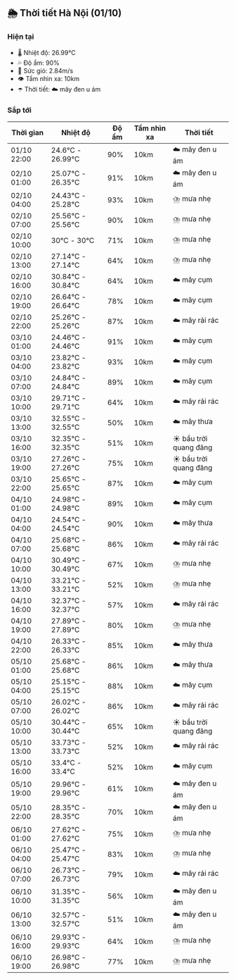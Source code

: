 ## 🌦️ Thời tiết Hà Nội (01/10)

### Hiện tại

- 🌡️ Nhiệt độ: 26.99℃
- 💦 Độ ẩm: 90%
- 💨 Sức gió: 2.84m/s
- 👁️ Tầm nhìn xa: 10km
- ☂️ Thời tiết: ☁️ mây đen u ám

### Sắp tới

| Thời gian | Nhiệt độ | Độ ẩm | Tầm nhìn xa | Thời tiết |
| --- | --- | --- | --- | --- |
| 01/10 22:00 | 24.6℃ - 26.99℃ | 90% | 10km | ☁️ mây đen u ám |
| 02/10 01:00 | 25.07℃ - 26.35℃ | 91% | 10km | ☁️ mây đen u ám |
| 02/10 04:00 | 24.43℃ - 25.28℃ | 93% | 10km | ⛈️ mưa nhẹ |
| 02/10 07:00 | 25.56℃ - 25.56℃ | 90% | 10km | ⛈️ mưa nhẹ |
| 02/10 10:00 | 30℃ - 30℃ | 71% | 10km | ⛈️ mưa nhẹ |
| 02/10 13:00 | 27.14℃ - 27.14℃ | 64% | 10km | ⛈️ mưa nhẹ |
| 02/10 16:00 | 30.84℃ - 30.84℃ | 64% | 10km | ☁️ mây cụm |
| 02/10 19:00 | 26.64℃ - 26.64℃ | 78% | 10km | ☁️ mây cụm |
| 02/10 22:00 | 25.26℃ - 25.26℃ | 87% | 10km | ☁️ mây rải rác |
| 03/10 01:00 | 24.46℃ - 24.46℃ | 91% | 10km | ☁️ mây cụm |
| 03/10 04:00 | 23.82℃ - 23.82℃ | 93% | 10km | ☁️ mây cụm |
| 03/10 07:00 | 24.84℃ - 24.84℃ | 89% | 10km | ☁️ mây cụm |
| 03/10 10:00 | 29.71℃ - 29.71℃ | 64% | 10km | ☁️ mây rải rác |
| 03/10 13:00 | 32.55℃ - 32.55℃ | 50% | 10km | ☁️ mây thưa |
| 03/10 16:00 | 32.35℃ - 32.35℃ | 51% | 10km | ☀️ bầu trời quang đãng |
| 03/10 19:00 | 27.26℃ - 27.26℃ | 75% | 10km | ☀️ bầu trời quang đãng |
| 03/10 22:00 | 25.65℃ - 25.65℃ | 87% | 10km | ☁️ mây cụm |
| 04/10 01:00 | 24.98℃ - 24.98℃ | 89% | 10km | ☁️ mây cụm |
| 04/10 04:00 | 24.54℃ - 24.54℃ | 90% | 10km | ☁️ mây thưa |
| 04/10 07:00 | 25.68℃ - 25.68℃ | 86% | 10km | ☁️ mây rải rác |
| 04/10 10:00 | 30.49℃ - 30.49℃ | 67% | 10km | ⛈️ mưa nhẹ |
| 04/10 13:00 | 33.21℃ - 33.21℃ | 52% | 10km | ⛈️ mưa nhẹ |
| 04/10 16:00 | 32.37℃ - 32.37℃ | 57% | 10km | ☁️ mây rải rác |
| 04/10 19:00 | 27.89℃ - 27.89℃ | 80% | 10km | ⛈️ mưa nhẹ |
| 04/10 22:00 | 26.33℃ - 26.33℃ | 85% | 10km | ☁️ mây thưa |
| 05/10 01:00 | 25.68℃ - 25.68℃ | 86% | 10km | ☁️ mây thưa |
| 05/10 04:00 | 25.15℃ - 25.15℃ | 88% | 10km | ☁️ mây cụm |
| 05/10 07:00 | 26.02℃ - 26.02℃ | 86% | 10km | ☁️ mây rải rác |
| 05/10 10:00 | 30.44℃ - 30.44℃ | 65% | 10km | ☀️ bầu trời quang đãng |
| 05/10 13:00 | 33.73℃ - 33.73℃ | 52% | 10km | ☁️ mây rải rác |
| 05/10 16:00 | 33.4℃ - 33.4℃ | 52% | 10km | ☁️ mây cụm |
| 05/10 19:00 | 29.96℃ - 29.96℃ | 61% | 10km | ☁️ mây đen u ám |
| 05/10 22:00 | 28.35℃ - 28.35℃ | 70% | 10km | ☁️ mây đen u ám |
| 06/10 01:00 | 27.62℃ - 27.62℃ | 75% | 10km | ⛈️ mưa nhẹ |
| 06/10 04:00 | 25.47℃ - 25.47℃ | 83% | 10km | ⛈️ mưa nhẹ |
| 06/10 07:00 | 26.73℃ - 26.73℃ | 79% | 10km | ☁️ mây rải rác |
| 06/10 10:00 | 31.35℃ - 31.35℃ | 56% | 10km | ☁️ mây đen u ám |
| 06/10 13:00 | 32.57℃ - 32.57℃ | 51% | 10km | ☁️ mây đen u ám |
| 06/10 16:00 | 29.93℃ - 29.93℃ | 64% | 10km | ⛈️ mưa nhẹ |
| 06/10 19:00 | 26.98℃ - 26.98℃ | 77% | 10km | ⛈️ mưa nhẹ |
